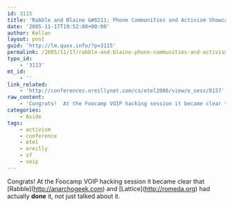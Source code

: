 ```yaml
---
id: 3115
title: 'Rabble and Blaine &#8211; Phone Communities and Activism Showcase  (O&#8217;reilly Emerging Telephony)'
date: '2005-11-17T19:52:00+00:00'
author: Kellan
layout: post
guid: 'http://lm.quxx.info/?p=3115'
permalink: /2005/11/17/rabble-and-blaine-phone-communities-and-activism-showcase-oreilly-emerging-telephony/
typo_id:
    - '3113'
mt_id:
    - ''
link_related:
    - 'http://conferences.oreillynet.com/cs/etel2006/view/e_sess/8157'
raw_content:
    - 'Congrats!  At the Foocamp VOIP hacking session it became clear that [Rabble](http://anarchogeek.com) and [Lattice](http://romeda.org) had actually **done** it, not just talked about it.'
categories:
    - Aside
tags:
    - activism
    - conference
    - etel
    - oreilly
    - sf
    - voip
---
```


Congrats! At the Foocamp VOIP hacking session it became clear that \[Rabble\](http://anarchogeek.com) and \[Lattice\](http://romeda.org) had actually **done** it, not just talked about it.